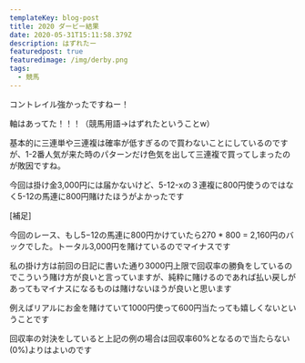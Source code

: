 ```yaml
---
templateKey: blog-post
title: 2020 ダービー結果
date: 2020-05-31T15:11:58.379Z
description: はずれたー
featuredpost: true
featuredimage: /img/derby.png
tags:
  - 競馬
---
```

コントレイル強かったですねー！

軸はあってた！！！（競馬用語→はずれたということw）

基本的に三連単や三連複は確率が低すぎるので買わないことにしているのですが、1-2番人気が来た時のパターンだけ色気を出して三連複で買ってしまったのが敗因ですね。

今回は掛け金3,000円には届かないけど、5-12-xの３連複に800円使うのではなく5-12の馬連に800円賭けたほうがよかったです

\[補足]

今回のレース、もし5−12の馬連に800円かけていたら270 * 800 = 2,160円のバックでした。トータル3,000円を賭けているのでマイナスです

私の掛け方は前回の日記に書いた通り3000円上限で回収率の勝負をしているのでこういう賭け方が良いと言っていますが、純粋に賭けるのであれば払い戻しがあってもマイナスになるものは賭けないほうが良いと思います

例えばリアルにお金を賭けていて1000円使って600円当たっても嬉しくないということです

回収率の対決をしていると上記の例の場合は回収率60%となるので当たらない(0%)よりはよいのです